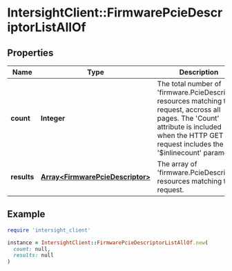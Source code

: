 # IntersightClient::FirmwarePcieDescriptorListAllOf

## Properties

| Name | Type | Description | Notes |
| ---- | ---- | ----------- | ----- |
| **count** | **Integer** | The total number of &#39;firmware.PcieDescriptor&#39; resources matching the request, accross all pages. The &#39;Count&#39; attribute is included when the HTTP GET request includes the &#39;$inlinecount&#39; parameter. | [optional] |
| **results** | [**Array&lt;FirmwarePcieDescriptor&gt;**](FirmwarePcieDescriptor.md) | The array of &#39;firmware.PcieDescriptor&#39; resources matching the request. | [optional] |

## Example

```ruby
require 'intersight_client'

instance = IntersightClient::FirmwarePcieDescriptorListAllOf.new(
  count: null,
  results: null
)
```

